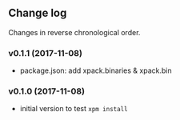 ## Change log

Changes in reverse chronological order.

### v0.1.1 (2017-11-08)

* package.json: add xpack.binaries & xpack.bin

### v0.1.0 (2017-11-08)

* initial version to test `xpm install`
